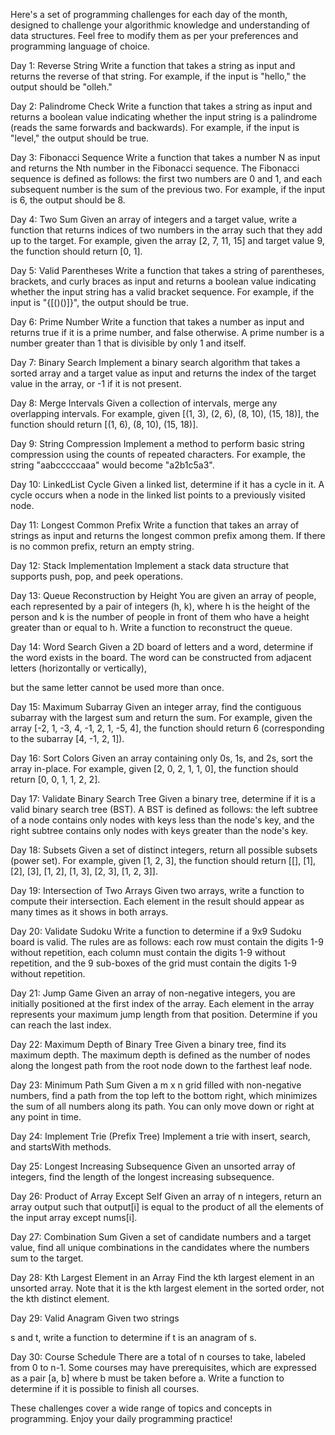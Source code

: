 Here's a set of programming challenges for each day of the month, designed to challenge your algorithmic knowledge and understanding of data structures. Feel free to modify them as per your preferences and programming language of choice.

Day 1: Reverse String
Write a function that takes a string as input and returns the reverse of that string. For example, if the input is "hello," the output should be "olleh."

Day 2: Palindrome Check
Write a function that takes a string as input and returns a boolean value indicating whether the input string is a palindrome (reads the same forwards and backwards). For example, if the input is "level," the output should be true.

Day 3: Fibonacci Sequence
Write a function that takes a number N as input and returns the Nth number in the Fibonacci sequence. The Fibonacci sequence is defined as follows: the first two numbers are 0 and 1, and each subsequent number is the sum of the previous two. For example, if the input is 6, the output should be 8.

Day 4: Two Sum
Given an array of integers and a target value, write a function that returns indices of two numbers in the array such that they add up to the target. For example, given the array [2, 7, 11, 15] and target value 9, the function should return [0, 1].

Day 5: Valid Parentheses
Write a function that takes a string of parentheses, brackets, and curly braces as input and returns a boolean value indicating whether the input string has a valid bracket sequence. For example, if the input is "{[()()]}", the output should be true.

Day 6: Prime Number
Write a function that takes a number as input and returns true if it is a prime number, and false otherwise. A prime number is a number greater than 1 that is divisible by only 1 and itself.

Day 7: Binary Search
Implement a binary search algorithm that takes a sorted array and a target value as input and returns the index of the target value in the array, or -1 if it is not present. 

Day 8: Merge Intervals
Given a collection of intervals, merge any overlapping intervals. For example, given [(1, 3), (2, 6), (8, 10), (15, 18)], the function should return [(1, 6), (8, 10), (15, 18)].

Day 9: String Compression
Implement a method to perform basic string compression using the counts of repeated characters. For example, the string "aabcccccaaa" would become "a2b1c5a3".

Day 10: LinkedList Cycle
Given a linked list, determine if it has a cycle in it. A cycle occurs when a node in the linked list points to a previously visited node.

Day 11: Longest Common Prefix
Write a function that takes an array of strings as input and returns the longest common prefix among them. If there is no common prefix, return an empty string.

Day 12: Stack Implementation
Implement a stack data structure that supports push, pop, and peek operations.

Day 13: Queue Reconstruction by Height
You are given an array of people, each represented by a pair of integers (h, k), where h is the height of the person and k is the number of people in front of them who have a height greater than or equal to h. Write a function to reconstruct the queue.

Day 14: Word Search
Given a 2D board of letters and a word, determine if the word exists in the board. The word can be constructed from adjacent letters (horizontally or vertically),

 but the same letter cannot be used more than once.

Day 15: Maximum Subarray
Given an integer array, find the contiguous subarray with the largest sum and return the sum. For example, given the array [-2, 1, -3, 4, -1, 2, 1, -5, 4], the function should return 6 (corresponding to the subarray [4, -1, 2, 1]).

Day 16: Sort Colors
Given an array containing only 0s, 1s, and 2s, sort the array in-place. For example, given [2, 0, 2, 1, 1, 0], the function should return [0, 0, 1, 1, 2, 2].

Day 17: Validate Binary Search Tree
Given a binary tree, determine if it is a valid binary search tree (BST). A BST is defined as follows: the left subtree of a node contains only nodes with keys less than the node's key, and the right subtree contains only nodes with keys greater than the node's key.

Day 18: Subsets
Given a set of distinct integers, return all possible subsets (power set). For example, given [1, 2, 3], the function should return [[], [1], [2], [3], [1, 2], [1, 3], [2, 3], [1, 2, 3]].

Day 19: Intersection of Two Arrays
Given two arrays, write a function to compute their intersection. Each element in the result should appear as many times as it shows in both arrays.

Day 20: Validate Sudoku
Write a function to determine if a 9x9 Sudoku board is valid. The rules are as follows: each row must contain the digits 1-9 without repetition, each column must contain the digits 1-9 without repetition, and the 9 sub-boxes of the grid must contain the digits 1-9 without repetition.

Day 21: Jump Game
Given an array of non-negative integers, you are initially positioned at the first index of the array. Each element in the array represents your maximum jump length from that position. Determine if you can reach the last index.

Day 22: Maximum Depth of Binary Tree
Given a binary tree, find its maximum depth. The maximum depth is defined as the number of nodes along the longest path from the root node down to the farthest leaf node.

Day 23: Minimum Path Sum
Given a m x n grid filled with non-negative numbers, find a path from the top left to the bottom right, which minimizes the sum of all numbers along its path. You can only move down or right at any point in time.

Day 24: Implement Trie (Prefix Tree)
Implement a trie with insert, search, and startsWith methods.

Day 25: Longest Increasing Subsequence
Given an unsorted array of integers, find the length of the longest increasing subsequence.

Day 26: Product of Array Except Self
Given an array of n integers, return an array output such that output[i] is equal to the product of all the elements of the input array except nums[i].

Day 27: Combination Sum
Given a set of candidate numbers and a target value, find all unique combinations in the candidates where the numbers sum to the target.

Day 28: Kth Largest Element in an Array
Find the kth largest element in an unsorted array. Note that it is the kth largest element in the sorted order, not the kth distinct element.

Day 29: Valid Anagram
Given two strings

 s and t, write a function to determine if t is an anagram of s.

Day 30: Course Schedule
There are a total of n courses to take, labeled from 0 to n-1. Some courses may have prerequisites, which are expressed as a pair [a, b] where b must be taken before a. Write a function to determine if it is possible to finish all courses.

These challenges cover a wide range of topics and concepts in programming. Enjoy your daily programming practice!